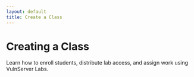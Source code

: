 ```yaml
---
layout: default
title: Create a Class
---
```


# Creating a Class

Learn how to enroll students, distribute lab access, and assign work using VulnServer Labs.
